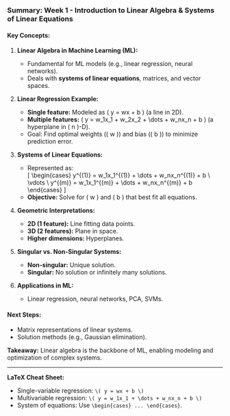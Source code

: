 ### **Summary: Week 1 - Introduction to Linear Algebra & Systems of Linear Equations**  

#### **Key Concepts:**  
1. **Linear Algebra in Machine Learning (ML):**  
   - Fundamental for ML models (e.g., linear regression, neural networks).  
   - Deals with **systems of linear equations**, matrices, and vector spaces.  

2. **Linear Regression Example:**  
   - **Single feature:** Modeled as \( y = wx + b \) (a line in 2D).  
   - **Multiple features:** \( y = w_1x_1 + w_2x_2 + \dots + w_nx_n + b \) (a hyperplane in \( n \)-D).  
   - Goal: Find optimal weights (\( w \)) and bias (\( b \)) to minimize prediction error.  

3. **Systems of Linear Equations:**  
   - Represented as:  
     \[
     \begin{cases}
     y^{(1)} = w_1x_1^{(1)} + \dots + w_nx_n^{(1)} + b \\
     \vdots \\
     y^{(m)} = w_1x_1^{(m)} + \dots + w_nx_n^{(m)} + b
     \end{cases}
     \]  
   - **Objective:** Solve for \( w \) and \( b \) that best fit all equations.  

4. **Geometric Interpretations:**  
   - **2D (1 feature):** Line fitting data points.  
   - **3D (2 features):** Plane in space.  
   - **Higher dimensions:** Hyperplanes.  

5. **Singular vs. Non-Singular Systems:**  
   - **Non-singular:** Unique solution.  
   - **Singular:** No solution or infinitely many solutions.  

6. **Applications in ML:**  
   - Linear regression, neural networks, PCA, SVMs.  

#### **Next Steps:**  
- Matrix representations of linear systems.  
- Solution methods (e.g., Gaussian elimination).  

**Takeaway:** Linear algebra is the backbone of ML, enabling modeling and optimization of complex systems.  

---

**LaTeX Cheat Sheet:**  
- Single-variable regression: `\( y = wx + b \)`  
- Multivariable regression: `\( y = w_1x_1 + \dots + w_nx_n + b \)`  
- System of equations: Use `\begin{cases} ... \end{cases}`.